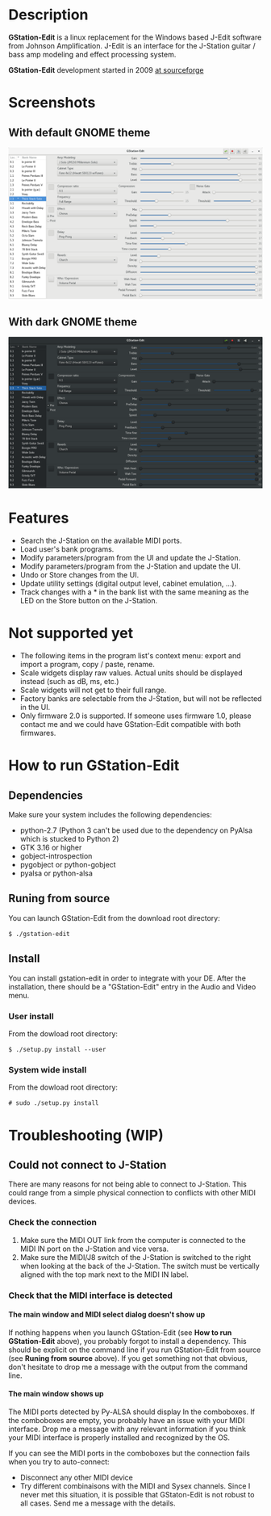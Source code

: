 # Description
**GStation-Edit** is a linux replacement for the Windows based J-Edit software
from Johnson Amplification. J-Edit is an interface for the J-Station guitar /
bass amp modeling and effect processing system.

**GStation-Edit** development started in 2009
[at sourceforge](https://sourceforge.net/projects/gstation-edit/)

# Screenshots
## With default GNOME theme
![Default theme](assets/gstation-edit_default-theme.png)
<br/>
## With dark GNOME theme
![Dark theme](assets/gstation-edit_dark-theme.png)


# Features
- Search the J-Station on the available MIDI ports.
- Load user's bank programs.
- Modify parameters/program from the UI and update the J-Station.
- Modify parameters/program from the J-Station and update the UI.
- Undo or Store changes from the UI.
- Update utility settings (digital output level, cabinet emulation, ...).
- Track changes with a * in the bank list with the same meaning as the LED on
the Store button on the J-Station.


# Not supported yet
- The following items in the program list's context menu: export and import
a program, copy / paste, rename.
- Scale widgets display raw values. Actual units should be displayed instead
(such as dB, ms, etc.)
- Scale widgets will not get to their full range.
- Factory banks are selectable from the J-Station, but will not be reflected
in the UI.
- Only firmware 2.0 is supported. If someone uses firmware 1.0, please contact
me and we could have GStation-Edit compatible with both firmwares.


# How to run GStation-Edit
## Dependencies
Make sure your system includes the following dependencies:
- python-2.7 (Python 3 can't be used due to the dependency on PyAlsa which
is stucked to Python 2)
- GTK 3.16 or higher
- gobject-introspection
- pygobject or python-gobject
- pyalsa or python-alsa

## Runing from source
You can launch GStation-Edit from the download root directory:

    $ ./gstation-edit


## Install
You can install gstation-edit in order to integrate with your DE.
After the installation, there should be a "GStation-Edit" entry in
the Audio and Video menu.
### User install
From the dowload root directory:

    $ ./setup.py install --user

### System wide install
From the dowload root directory:

    # sudo ./setup.py install


# Troubleshooting (WIP)
## Could not connect to J-Station
There are many reasons for not being able to connect to J-Station. 
This could range from a simple physical connection to conflicts
with other MIDI devices.

### Check the connection
1. Make sure the MIDI OUT link from the computer is connected to
the MIDI IN port on the J-Station and vice versa.
2. Make sure the MIDI/J8 switch of the J-Station is switched to
the right when looking at the back of the J-Station. The switch must
be vertically aligned with the top mark next to the MIDI IN label.

### Check that the MIDI interface is detected

#### The main window and MIDI select dialog doesn't show up
If nothing happens when you launch GStation-Edit (see **How to run
GStation-Edit** above), you probably forgot to install a dependency. 
This should be explicit on the command line if you run GStation-Edit
from source (see **Runing from source** above).
If you get something not that obvious, don't hesitate to drop me a message
with the output from the command line.

#### The main window shows up
The MIDI ports detected by Py-ALSA should display In the comboboxes. 
If the comboboxes are empty, you probably have an issue with your MIDI interface.
Drop me a message with any relevant information if you think your MIDI interface
is properly installed and recognized by the OS.

If you can see the MIDI ports in the comboboxes but the connection fails when
you try to auto-connect:
- Disconnect any other MIDI device
- Try different combinaisons with the MIDI and Sysex channels.
Since I never met this situation, it is possible that GStaton-Edit is not robust
to all cases. Send me a message with the details.
